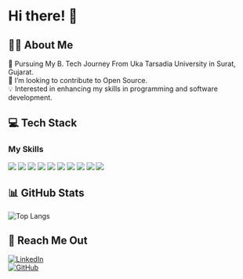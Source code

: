 # Hi there! 👋

## 👨‍💻 About Me
🌱 Pursuing My B. Tech Journey From Uka Tarsadia University in Surat, Gujarat.  
🔭 I’m looking to contribute to Open Source.  
💡 Interested in enhancing my skills in programming and software development.  

## 💻 Tech Stack
### My Skills

<p align="left">
  <img src="https://img.shields.io/badge/Python-3776AB?style=for-the-badge&logo=python&logoColor=white" />
  <img src="https://img.shields.io/badge/Java-007396?style=for-the-badge&logo=java&logoColor=white" />
  <img src="https://img.shields.io/badge/JavaScript-F7DF1E?style=for-the-badge&logo=javascript&logoColor=black" />
  <img src="https://img.shields.io/badge/Django-092E20?style=for-the-badge&logo=django&logoColor=white" />
  <img src="https://img.shields.io/badge/Flask-000000?style=for-the-badge&logo=flask&logoColor=white" />
  <img src="https://img.shields.io/badge/Git-F05032?style=for-the-badge&logo=git&logoColor=white" />
  <img src="https://img.shields.io/badge/GitHub-181717?style=for-the-badge&logo=github&logoColor=white" />
  <img src="https://img.shields.io/badge/Linux-FCC624?style=for-the-badge&logo=linux&logoColor=black" />
  <img src="https://img.shields.io/badge/MongoDB-47A248?style=for-the-badge&logo=mongodb&logoColor=white" />
  <img src="https://img.shields.io/badge/MySQL-4479A1?style=for-the-badge&logo=mysql&logoColor=white" />
</p>

## 📊 GitHub Stats
![Top Langs](https://github-readme-stats.vercel.app/api/top-langs/?username=mona-2010&layout=compact&theme=radical)  

## 🔗 Reach Me Out
[![LinkedIn](https://img.shields.io/badge/LinkedIn-Connect-blue?style=flat&logo=linkedin)](your-linkedin-profile-url)   
[![GitHub](https://img.shields.io/badge/GitHub-Follow-black?style=flat&logo=github)](https://github.com/mona-2010)  

